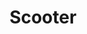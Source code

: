 ---
title: Scooter
date: 
draft: false

# descripcion
description : Dije de plata 925

materials: Plata 925

color: Plateado

dimensions: 2,5cm ancho

code: 02-14-0672

type: "Dijes"

categories: []

price: $5.650,00

price_eftvo: $4.805,00

# Images
# first image will be shown in the product page
images:
  # - image: "images/path_to_image"
  # La ubicacion de las imagenes es imagenes/Dijes/Dijes.Plata/02-14-0672-scooter
  - image: "./images/dijes/plata/02-14-0672.JPG"
---